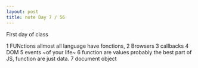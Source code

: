 ```yaml
---
layout: post
title: note Day 7 / 56
---
```

First day of class

1 FUNctions
    allmost all language have fonctions, 
2 Browsers
3 callbacks
4 DOM
5 events ~of your life~
6 function are values
    probably the best part of JS, function are just data.
7 document object